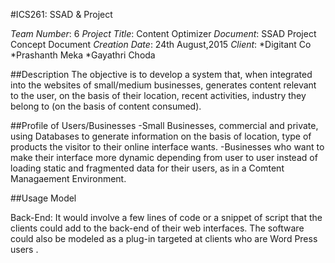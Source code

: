 #ICS261: SSAD & Project

*Team Number*: 6
*Project Title*: Content Optimizer
*Document*: SSAD Project Concept Document
*Creation Date*: 24th August,2015
*Client*:
*Digitant Co
	*Prashanth Meka
	*Gayathri Choda

##Description
The objective is to develop a system that, when integrated into the websites of small/medium businesses, generates content relevant to the user, on the basis of their location, recent activities, industry they belong to (on the basis of content consumed).

##Profile of Users/Businesses
-Small Businesses, commercial and private, using Databases to generate information on the basis of location, type of products the visitor to their online interface wants. 
-Businesses who want to  make their interface more dynamic depending from user to user instead of loading static and fragmented data for their users, as in a Comtent Managaement Environment.

##Usage Model

Back-End: It would involve a few lines of code or a snippet of script that the clients could add to the back-end of their web interfaces.
The software could also be modeled as a plug-in targeted at clients who are Word Press users . 

